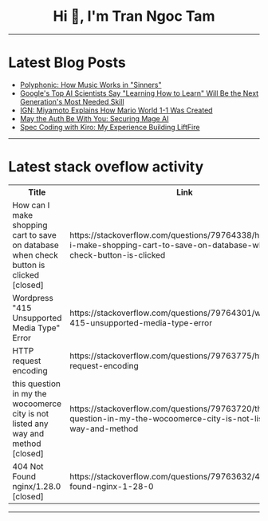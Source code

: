 <h1 align="center">Hi 👋, I'm Tran Ngoc Tam</h1>

---

# Latest Blog Posts 
<!-- BLOG-POST-LIST:START -->
- [Polyphonic: How Music Works in &quot;Sinners&quot;](https://dev.to/music_youtube/polyphonic-how-music-works-in-sinners-e2h)
- [Google&#39;s Top AI Scientists Say &quot;Learning How to Learn&quot; Will Be the Next Generation&#39;s Most Needed Skill](https://dev.to/shiva_shanker_k/googles-top-ai-scientists-say-learning-how-to-learn-will-be-the-next-generations-most-needed-3f26)
- [IGN: Miyamoto Explains How Mario World 1-1 Was Created](https://dev.to/gg_news/ign-miyamoto-explains-how-mario-world-1-1-was-created-36bm)
- [May the Auth Be With You: Securing Mage AI](https://dev.to/killallskywalker/may-the-auth-be-with-you-securing-mage-ai-3ole)
- [Spec Coding with Kiro: My Experience Building LiftFire](https://dev.to/devblac/spec-coding-with-kiro-my-experience-building-liftfire-g0n)
<!-- BLOG-POST-LIST:END -->

---

# Latest stack oveflow activity
<table>
  <tr><th>Title</th><th>Link</th></tr>
  <!-- STACKOVERFLOW:START --><tr><td>How can I make shopping cart to save on database when check button is clicked [closed]</td><td>https://stackoverflow.com/questions/79764338/how-can-i-make-shopping-cart-to-save-on-database-when-check-button-is-clicked</td></tr><tr><td>Wordpress &quot;415 Unsupported Media Type&quot; Error</td><td>https://stackoverflow.com/questions/79764301/wordpress-415-unsupported-media-type-error</td></tr><tr><td>HTTP request encoding</td><td>https://stackoverflow.com/questions/79763775/http-request-encoding</td></tr><tr><td>this question in my the wocoomerce city is not listed any way and method [closed]</td><td>https://stackoverflow.com/questions/79763720/this-question-in-my-the-wocoomerce-city-is-not-listed-any-way-and-method</td></tr><tr><td>404 Not Found nginx/1.28.0 [closed]</td><td>https://stackoverflow.com/questions/79763632/404-not-found-nginx-1-28-0</td></tr><!-- STACKOVERFLOW:END -->
</table>

---


